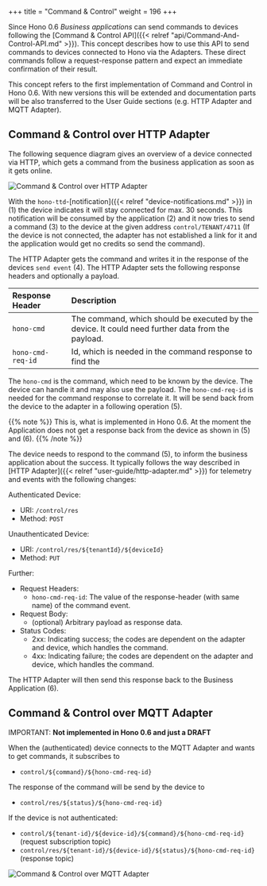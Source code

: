 +++
title = "Command & Control"
weight = 196
+++

Since Hono 0.6 *Business applications* can send commands to devices following the [Command & Control API]({{< relref "api/Command-And-Control-API.md" >}}). This concept describes how to use this API to send commands to devices connected to Hono via the Adapters. These direct commands follow a request-response pattern and expect an immediate confirmation of their result.  
 
<!--more-->

This concept refers to the first implementation of Command and Control in Hono 0.6. With new versions this will be extended and documentation parts will be also transferred to the User Guide sections (e.g. HTTP Adapter and MQTT Adapter).

## Command & Control over HTTP Adapter

The following sequence diagram gives an overview of a device connected via HTTP, which gets a command from the business application as soon as it gets online.
 
![Command & Control over HTTP Adapter](../command_control_concept_http.png) 

With the `hono-ttd`-[notification]({{< relref "device-notifications.md" >}}) in (1) the device indicates it will stay connected for max. 30 seconds. This notification will be consumed by the application (2) and it now tries to send a command (3) to the device at the given address `control/TENANT/4711` (If the device is not connected, the adapter has not established a link for it and the application would get no credits so send the command).

The HTTP Adapter gets the command and writes it in the response of the devices `send event` (4). The HTTP Adapter sets the following response headers and optionally a payload.

| Response Header              | Description         |
| :---------------------       |  :----------------- |
| `hono-cmd`               | The command, which should be executed by the device. It could need further data from the payload. |
| `hono-cmd-req-id`      | Id, which is needed in the command response to find the                     |

 The `hono-cmd` is the command, which need to be known by the device. The device can handle it and may also use the payload. The `hono-cmd-req-id` is needed for the command response to correlate it. It will be send back from the device to the adapter in a following operation (5). 
 
{{% note %}}
This is, what is implemented in Hono 0.6. At the moment the Application does not get a response back from the device as shown in (5) and (6). 
{{% /note %}}

The device needs to respond to the command (5), to inform the business application about the success. It typically follows the way described in [HTTP Adapter]({{< relref "user-guide/http-adapter.md" >}}) for telemetry and events with the following changes:

Authenticated Device:

* URI: `/control/res` 
* Method: `POST`

Unauthenticated Device:

* URI: `/control/res/${tenantId}/${deviceId}` 
* Method: `PUT`

Further:

* Request Headers:
  * `hono-cmd-req-id`: The value of the response-header (with same name) of the command event.
* Request Body:
  * (optional) Arbitrary payload as response data.
* Status Codes: 
  * 2xx: Indicating success; the codes are dependent on the adapter and device, which handles the command.
  * 4xx: Indicating failure; the codes are dependent on the adapter and device, which handles the command.     

The HTTP Adapter will then send this response back to the Business Application (6). 

## Command & Control over MQTT Adapter

IMPORTANT: **Not implemented in Hono 0.6 and just a DRAFT**

When the (authenticated) device connects to the MQTT Adapter and wants to get commands, it subscribes to 

* `control/${command}/${hono-cmd-req-id}`

The response of the command will be send by the device to 

* `control/res/${status}/${hono-cmd-req-id}`


If the device is not authenticated:

* `control/${tenant-id}/${device-id}/${command}/${hono-cmd-req-id}` (request subscription topic)
* `control/res/${tenant-id}/${device-id}/${status}/${hono-cmd-req-id}` (response topic) 


![Command & Control over MQTT Adapter](../command_control_concept_mqtt.png) 
